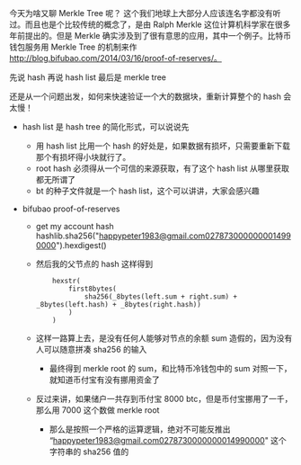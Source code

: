 今天为啥又聊 Merkle Tree 呢？ 这个我们地球上大部分人应该连名字都没有听过。而且也是个比较传统的概念了，是由 Ralph Merkle 这位计算机科学家在很多年前提出的。但是 Merkle 确实涉及到了很有意思的应用，其中一个例子。比特币钱包服务用 Merkle Tree 的机制来作 http://blog.bifubao.com/2014/03/16/proof-of-reserves/。

先说 hash
再说 hash list
最后是 merkle tree

还是从一个问题出发，如何来快速验证一个大的数据块，重新计算整个的 hash 会太慢！

- hash list 是 hash tree 的简化形式，可以说说先
  - 用 hash list 比用一个 hash 的好处是，如果数据有损坏，只需要重新下载那个有损坏得小块就行了。
  - root hash 必须得从一个可信的来源获取，有了这个 hash list 从哪里获取都无所谓了
  - bt 的种子文件就是一个 hash list，这个可以讲讲，大家会感兴趣


- bifubao proof-of-reserves
  - get my account hash 
    hashlib.sha256("happypeter1983@gmail.com0278730000000014990000").hexdigest()

  - 然后我的父节点的 hash 这样得到

			hexstr(
			    first8bytes(
			        sha256(_8bytes(left.sum + right.sum) + _8bytes(left.hash) + _8bytes(right.hash))
			    )
			)

  - 这样一路算上去，是没有任何人能够对节点的余额 sum 造假的，因为没有人可以随意拼凑 sha256 的输入
    - 最终得到 merkle root 的 sum，和比特币冷钱包中的 sum 对照一下，就知道币付宝有没有挪用资金了

  - 反过来讲，如果储户一共存到币付宝 8000 btc，但是币付宝挪用了一千，那么用 7000 这个数做 merkle root
    - 那么是按照一个严格的运算逻辑，绝对不可能反推出 “happypeter1983@gmail.com0278730000000014990000" 这个字符串的 sha256 值的